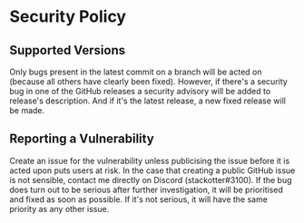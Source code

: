 # Security Policy

## Supported Versions

Only bugs present in the latest commit on a branch will be acted on (because all others have clearly been fixed). However, if there's a security bug in one of the GitHub releases a security advisory will be added to release's description. And if it's the latest release, a new fixed release will be made.

## Reporting a Vulnerability

Create an issue for the vulnerability unless publicising the issue before it is acted upon puts users at risk. In the case that creating a public GitHub issue is not sensible, contact me directly on Discord (stackotter#3100). If the bug does turn out to be serious after further investigation, it will be prioritised and fixed as soon as possible. If it's not serious, it will have the same priority as any other issue.
